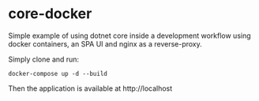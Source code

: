# core-docker

Simple example of using dotnet core inside a development workflow using docker containers, an SPA UI and nginx as a  reverse-proxy.

Simply clone and run:

``docker-compose up -d --build``

Then the application is available at http://localhost